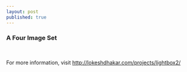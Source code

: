 ```yaml
---
layout: post
published: true
---
```

<html lang="en-us">
<head>
  <meta charset="utf-8">
  <title>Lightbox Example</title>
  <link rel="stylesheet" href="../dist/css/lightbox.min.css">
</head>
<body>


<section>
    <h3>A Four Image Set</h3>
    <div>
      <a class="example-image-link" href="http://lokeshdhakar.com/projects/lightbox2/images/image-3.jpg" data-lightbox="example-set" data-title="Click the right half of the image to move forward."><img class="example-image" src="images/header_1.jpg" alt=""/></a>
      <a class="example-image-link" href="http://lokeshdhakar.com/projects/lightbox2/images/image-4.jpg" data-lightbox="example-set" data-title="Or press the right arrow on your keyboard."><img class="example-image" src="http://lokeshdhakar.com/projects/lightbox2/images/thumb-4.jpg" alt="" /></a>
      <a class="example-image-link" href="http://lokeshdhakar.com/projects/lightbox2/images/image-5.jpg" data-lightbox="example-set" data-title="The next image in the set is preloaded as you're viewing."><img class="example-image" src="http://lokeshdhakar.com/projects/lightbox2/images/thumb-5.jpg" alt="" /></a>
      <a class="example-image-link" href="http://lokeshdhakar.com/projects/lightbox2/images/image-6.jpg" data-lightbox="example-set" data-title="Click anywhere outside the image or the X to the right to close."><img class="example-image" src="http://lokeshdhakar.com/projects/lightbox2/images/thumb-6.jpg" alt="" /></a>
    </div>
  </section>

  <section>
    <p>
      For more information, visit <a href="http://lokeshdhakar.com/projects/lightbox2/">http://lokeshdhakar.com/projects/lightbox2/</a>
    </p>
  </section>

  <script src="../dist/js/lightbox-plus-jquery.min.js"></script>

</body>
</html>
